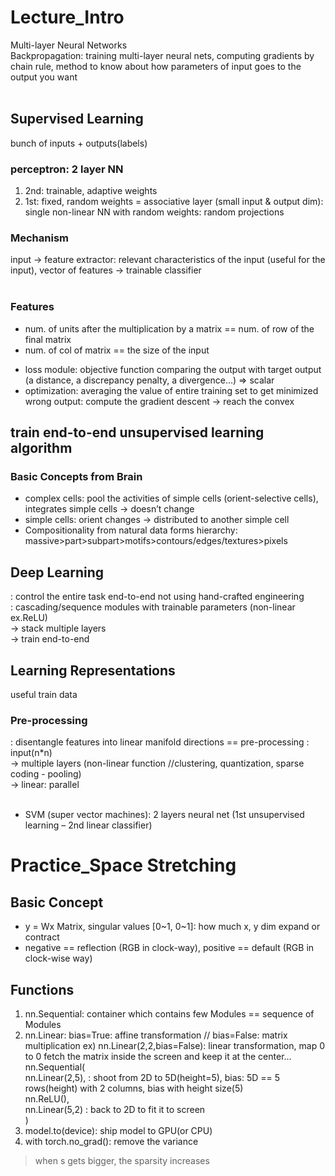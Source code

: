 # Lecture_Intro
Multi-layer Neural Networks <br>
Backpropagation: training multi-layer neural nets, computing gradients by chain rule, method to know about how parameters of input goes to the output you want <br> <br>

## Supervised Learning
bunch of inputs + outputs(labels) <br>

### perceptron: 2 layer NN
1. 2nd: trainable, adaptive weights
2. 1st: fixed, random weights = associative layer (small input & output dim): single non-linear NN with random weights: random projections

### Mechanism
input
-> feature extractor: relevant characteristics of the input (useful for the input), vector of features
-> trainable classifier <br> <br>

### Features
- num. of units after the multiplication by a matrix == num. of row of the final matrix
- num. of col of matrix == the size of the input

* loss module: objective function comparing the output with target output (a distance, a discrepancy penalty, a divergence…) => scalar
* optimization: averaging the value of entire training set to get minimized wrong output: compute the gradient descent -> reach the convex

## train end-to-end unsupervised learning algorithm
### Basic Concepts from Brain
- complex cells: pool the activities of simple cells (orient-selective cells), integrates simple cells -> doesn’t change
- simple cells: orient changes -> distributed to another simple cell 
- Compositionality from natural data forms hierarchy: massive>part>subpart>motifs>contours/edges/textures>pixels

## Deep Learning
: control the entire task end-to-end not using hand-crafted engineering <br>
: cascading/sequence modules with trainable parameters (non-linear ex.ReLU) <br>
-> stack multiple layers <br>
-> train end-to-end

## Learning Representations
useful train data

### Pre-processing
: disentangle features into linear manifold directions == pre-processing
: input(n*n) <br>
-> multiple layers (non-linear function //clustering, quantization, sparse coding - pooling) <br>
-> linear: parallel <br> <br>

* SVM (super vector machines): 2 layers neural net (1st unsupervised learning – 2nd linear classifier)

# Practice_Space Stretching
## Basic Concept
- y = Wx Matrix, singular values [0~1, 0~1]: how much x, y dim expand or contract
- negative == reflection (RGB in clock-way), positive == default (RGB in clock-wise way)

## Functions
1. nn.Sequential: container which contains few Modules == sequence of Modules
2. nn.Linear: bias=True: affine transformation // bias=False: matrix multiplication
ex) nn.Linear(2,2,bias=False): linear transformation, map 0 to 0  fetch the matrix inside the screen and keep it at the center…
 nn.Sequential( <br>
nn.Linear(2,5), : shoot from 2D to 5D(height=5), bias: 5D == 5 rows(height) with 2 columns, bias with height size(5) <br>
nn.ReLU(), <br>
nn.Linear(5,2) : back to 2D to fit it to screen <br>
)
3. model.to(device): ship model to GPU(or CPU)
4. with torch.no_grad(): remove the variance

> when s gets bigger, the sparsity increases
